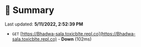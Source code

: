 # 📖 Summary
Last updated: **5/11/2022, 2:52:39 PM**

- `GET` [https://Bhadwa-sala.toxicblte.repl.co](https://Bhadwa-sala.toxicblte.repl.co) - **Down** (102ms)
